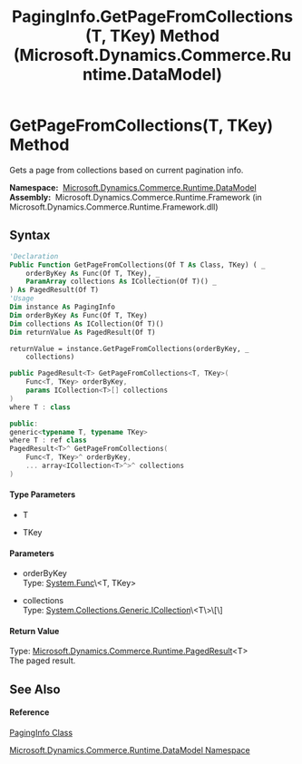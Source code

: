 ﻿---
title: PagingInfo.GetPageFromCollections(T, TKey) Method  (Microsoft.Dynamics.Commerce.Runtime.DataModel)
TOCTitle: GetPageFromCollections(T, TKey) Method
ms:assetid: M:Microsoft.Dynamics.Commerce.Runtime.DataModel.PagingInfo.GetPageFromCollections``2(System.Func{``0,``1},System.Collections.Generic.ICollection{``0}[])
ms:mtpsurl: https://technet.microsoft.com/en-us/library/Dn998795(v=AX.60)
ms:contentKeyID: 65317478
ms.date: 05/18/2015
mtps_version: v=AX.60
f1_keywords:
- Microsoft.Dynamics.Commerce.Runtime.DataModel.PagingInfo.GetPageFromCollections``2
dev_langs:
- CSharp
- C++
- VB
---

# GetPageFromCollections(T, TKey) Method

Gets a page from collections based on current pagination info.

**Namespace:**  [Microsoft.Dynamics.Commerce.Runtime.DataModel](microsoft-dynamics-commerce-runtime-datamodel-namespace.md)  
**Assembly:**  Microsoft.Dynamics.Commerce.Runtime.Framework (in Microsoft.Dynamics.Commerce.Runtime.Framework.dll)

## Syntax

``` vb
'Declaration
Public Function GetPageFromCollections(Of T As Class, TKey) ( _
    orderByKey As Func(Of T, TKey), _
    ParamArray collections As ICollection(Of T)() _
) As PagedResult(Of T)
'Usage
Dim instance As PagingInfo
Dim orderByKey As Func(Of T, TKey)
Dim collections As ICollection(Of T)()
Dim returnValue As PagedResult(Of T)

returnValue = instance.GetPageFromCollections(orderByKey, _
    collections)
```

``` csharp
public PagedResult<T> GetPageFromCollections<T, TKey>(
    Func<T, TKey> orderByKey,
    params ICollection<T>[] collections
)
where T : class
```

``` c++
public:
generic<typename T, typename TKey>
where T : ref class
PagedResult<T>^ GetPageFromCollections(
    Func<T, TKey>^ orderByKey, 
    ... array<ICollection<T>^>^ collections
)
```

#### Type Parameters

  - T

<!-- end list -->

  - TKey

#### Parameters

  - orderByKey  
    Type: [System.Func](https://technet.microsoft.com/en-us/library/bb549151\(v=ax.60\))\<T, TKey\>  

<!-- end list -->

  - collections  
    Type: [System.Collections.Generic.ICollection](https://technet.microsoft.com/en-us/library/92t2ye13\(v=ax.60\))\<T\>\[\]  

#### Return Value

Type: [Microsoft.Dynamics.Commerce.Runtime.PagedResult](pagedresult-tentity-class-microsoft-dynamics-commerce-runtime.md)\<T\>  
The paged result.  

## See Also

#### Reference

[PagingInfo Class](paginginfo-class-microsoft-dynamics-commerce-runtime-datamodel.md)

[Microsoft.Dynamics.Commerce.Runtime.DataModel Namespace](microsoft-dynamics-commerce-runtime-datamodel-namespace.md)

